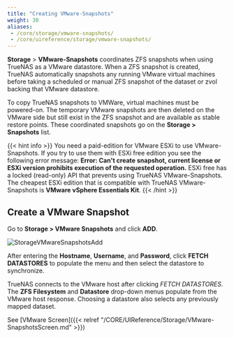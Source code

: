 ```yaml
---
title: "Creating VMware-Snapshots"
weight: 30
aliases:
 - /core/storage/vmware-snapshots/
 - /core/uireference/storage/vmware-snapshots/
---
```

 
**Storage** > **VMware-Snapshots** coordinates ZFS snapshots when using TrueNAS as a VMware datastore.
When a ZFS snapshot is created, TrueNAS automatically snapshots any running VMware virtual machines before taking a scheduled or manual ZFS snapshot of the dataset or zvol backing that VMware datastore.

To copy TrueNAS snapshots to VMWare, virtual machines must be powered-on.
The temporary VMware snapshots are then deleted on the VMware side but still exist in the ZFS snapshot and are available as stable restore points.
These coordinated snapshots go on the **Storage > Snapshots** list.

{{< hint info >}}
You need a paid-edition for VMware ESXi to use VMware-Snapshots. 
If you try to use them with ESXi free edition you see the following error message: **Error: Can't create snapshot, current license or ESXi version prohibits execution of the requested operation.** 
ESXi free has a locked (read-only) API that prevents using TrueNAS VMware-Snapshots. 
The cheapest ESXi edition that is compatible with TrueNAS VMware-Snapshots is **VMware vSphere Essentials Kit**.
{{< /hint >}}

## Create a VMware Snapshot

Go to **Storage > VMware Snapshots** and click **ADD**.

![StorageVMwareSnapshotsAdd](/images/CORE/12.0/StorageVMwareSnapshotsAdd.png "Creating a VMware Snapshot")

After entering the **Hostname**, **Username**, and **Password**, click **FETCH DATASTORES** to populate the menu and then select the datastore to synchronize. 

TrueNAS connects to the VMware host after clicking *FETCH DATASTORES*.
The **ZFS Filesystem** and **Datastore** drop-down menus populate from the VMware host response.
Choosing a datastore also selects any previously mapped dataset.

See [VMware Screen]({{< relref "/CORE/UIReference/Storage/VMware-SnapshotsScreen.md" >}})